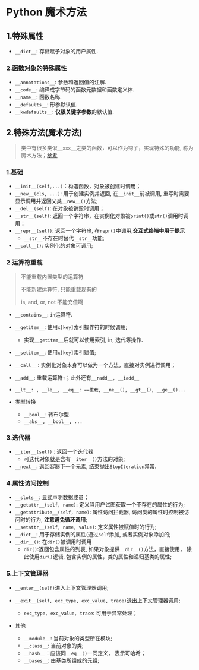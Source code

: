 # Python 魔术方法

## 1.特殊属性

- `__dict__`: 存储赋予对象的用户属性.

### 2.函数对象的特殊属性

- `__annotations__`: 参数和返回值的注解.
- `__code__`: 编译成字节码的函数元数据和函数定义体.
- `__name__`: 函数名称.
- `__defaults__`: 形参默认值.
- `__kwdefaults__`: **仅限关键字参数**的默认值.

## 2.特殊方法(魔术方法)

> 类中有很多类似`__xxx__`之类的函数，可以作为钩子，实现特殊的功能, 称为魔术方法；[参考](https://docs.python.org/zh-cn/3/reference/datamodel.html#basic-customization)

### 1.基础

- `__init__(self,...)`：构造函数，对象被创建时调用；
- `__new__(cls, ...)`: 用于创建实例并返回, 在`__init__`前被调用, 重写时需要显示调用并返回父类`__new__()`方法;
- `__del__(self)`: 在对象被销毁时调用；
- `__str__(self)`: 返回一个字符串，在实例化对象被`print()`或`str()`调用时调用；
- `__repr__(self)`: 返回一个字符串, 在`repr()`中调用,**交互式终端中用于提示**
  - `__str__`不存在时替代`__str__`功能;
- `__call__()`: 实例化的对象可调用;

### 2.运算符重载

> 不能重载内置类型的运算符
>
> 不能新建运算符, 只能重载现有的
>
> is, and, or, not 不能充值啊

- `__contains__`: `in`运算符.
- `__getitem__`: 使用`x[key]`索引操作符的时候调用;
  - 实现`__getitem__`后就可以使用索引, in, 迭代等操作.
- `__setitem__`: 使用`x[key]`索引赋值;
- `__call__` : 实例化对象本身可以做为一个方法，直接对实例进行调用；
- `__add__`: 重载运算符`+`；此外还有`__radd__, __iadd__`
- `__lt__: , __le__, __eq__: ==重载, __ne__(), __gt__(), __ge__()...`

- 类型转换
  - `__bool__`: 转布尔型.
  - `__abs__, __bool__, ...`

### 3.迭代器

- `__iter__(self)` : 返回一个迭代器
  - 可迭代对象就是含有`__iter__()`方法的对象;
- `__next__`: 返回容器下一个元素, 结束抛出`StopIteration`异常.

### 4.属性访问控制

- `__slots__`: 显式声明数据成员；
- `__getattr__(self, name)`: 定义当用户试图获取一个不存在的属性的行为;
- `__getattribute__(self, name)`: 属性访问拦截器, 访问类的属性时控制被访问时的行为, **注意避免循环调用**;
- `__setattr__(self, name, value)`: 定义属性被赋值时的行为;
- `__dict__`: 用于存储实例的属性(通过`self`添加, 或者实例对象添加的;
- `__dir__()`: 在`dir()`被调用时调用
  - `dir()`:返回包含属性的列表, 如果对象提供`__dir__()`方法，直接使用， 除此使用`dir()`逻辑, 包含实例的属性，类的属性和递归基类的属性;

### 5.上下文管理器

- `__enter__(self)`进入上下文管理器调用;
- `__exit__(self, exc_type, exc_value, trace)`退出上下文管理器调用;
  - `exc_type, exc_value, trace`: 可用于异常处理；
  
- 其他
  - `__module__`: 当前对象的类型所在模块;
  - `__class__`: 当前对象的类;
  - `__hash__`：应该同`__eq__()`一同定义， 表示可哈希；
  - `__bases__`: 由基类所组成的元组;
